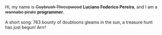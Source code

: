 Hi, my name is ~~Guybrush Threepwood~~ **Luciano Federico Pereira**, and I am a ~~wannabe pirate~~ **programmer**.<br><br>A short song: 763 bounty of doubloons gleams in the sun, a treasure hunt has just begun! Arrr!
